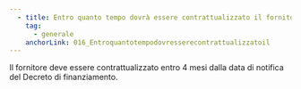 ```yaml
---
  - title: Entro quanto tempo dovrà essere contrattualizzato il fornitore per le Aziende Ospedaliere che hanno da 1 a 500 o da 501 a 1000 posti letto ?
    tag:
      - generale
    anchorLink: 016_Entroquantotempodovresserecontrattualizzatoil
---
```


Il fornitore deve essere contrattualizzato entro 4 mesi dalla data di notifica del Decreto di finanziamento.

